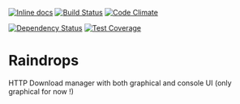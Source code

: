 [![Inline docs](http://inch-ci.org/github/PNSalocin/raindrops.svg?branch=master)](http://inch-ci.org/github/PNSalocin/raindrops)
[![Build Status](https://travis-ci.org/PNSalocin/raindrops.svg?branch=master)](https://travis-ci.org/PNSalocin/raindrops)
[![Code Climate](https://codeclimate.com/github/PNSalocin/raindrops/badges/gpa.svg)](https://codeclimate.com/github/PNSalocin/raindrops)

[![Dependency Status](https://gemnasium.com/PNSalocin/raindrops.svg)](https://gemnasium.com/PNSalocin/raindrops)
[![Test Coverage](https://codeclimate.com/github/PNSalocin/raindrops/badges/coverage.svg)](https://codeclimate.com/github/PNSalocin/raindrops/coverage)

# Raindrops

HTTP Download manager with both graphical and console UI (only graphical for now !)